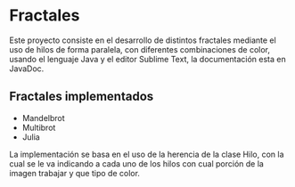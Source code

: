 <h1>Fractales</h1>
Este proyecto consiste en el desarrollo de distintos fractales mediante el uso de hilos de forma paralela, con diferentes combinaciones de color, usando el lenguaje Java y el editor Sublime Text, la documentación esta en JavaDoc. 

<h2>Fractales implementados</h2>
<ul>
    <li> Mandelbrot 
    <li> Multibrot
    <li> Julia
</ul>

La implementación se basa en el uso de la herencia de la clase Hilo, con la cual se le va indicando a cada uno de los hilos con cual porción de la imagen trabajar y que tipo de color.